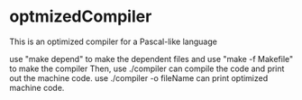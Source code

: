 # optmizedCompiler
This is an optimized compiler for a Pascal-like language

use "make depend" to make the dependent files and use "make -f Makefile" to make the compiler
Then, use ./compiler can compile the code and print out the machine code. 
use ./compiler -o fileName can print optimized machine code.
